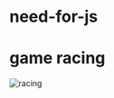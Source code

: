 # need-for-js
# game racing

![racing](https://downloader.disk.yandex.ru/preview/5b95036a22829976f46d5738b9a1017f45dd1786048a8a8367c1289559069e04/5fe39cf2/H5lmjuFQYStq2XuSoKRlPYessZtBMaFImImpQ_Gp88xuJKPHlq61adYgqiODN0BsQBdgr9iPAYHwHcCo4S4YbQ%3D%3D?uid=0&filename=3NeedForJS.jpg&disposition=inline&hash=&limit=0&content_type=image%2Fjpeg&owner_uid=0&tknv=v2&size=2048x2048)
